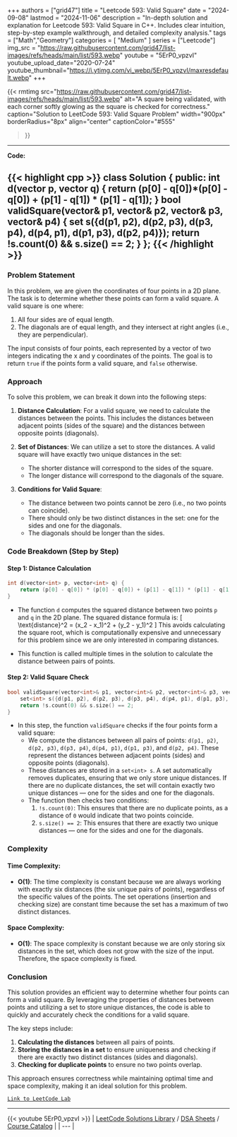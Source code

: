 
+++
authors = ["grid47"]
title = "Leetcode 593: Valid Square"
date = "2024-09-08"
lastmod = "2024-11-06"
description = "In-depth solution and explanation for Leetcode 593: Valid Square in C++. Includes clear intuition, step-by-step example walkthrough, and detailed complexity analysis."
tags = ["Math","Geometry"]
categories = [
    "Medium"
]
series = ["Leetcode"]
img_src = "https://raw.githubusercontent.com/grid47/list-images/refs/heads/main/list/593.webp"
youtube = "5ErP0_vpzvI"
youtube_upload_date="2020-07-24"
youtube_thumbnail="https://i.ytimg.com/vi_webp/5ErP0_vpzvI/maxresdefault.webp"
+++


{{< rmtimg 
    src="https://raw.githubusercontent.com/grid47/list-images/refs/heads/main/list/593.webp" 
    alt="A square being validated, with each corner softly glowing as the square is checked for correctness."
    caption="Solution to LeetCode 593: Valid Square Problem"
    width="900px"
    borderRadius="8px"
    align="center" 
    captionColor="#555"
>}}
---
**Code:**

{{< highlight cpp >}}
class Solution {
public:
    int d(vector<int> p, vector<int> q) {
        return (p[0] - q[0])*(p[0] - q[0]) + (p[1] - q[1]) * (p[1] - q[1]);
    }
    bool validSquare(vector<int>& p1, vector<int>& p2, vector<int>& p3, vector<int>& p4) {
        set<int> s({d(p1, p2), d(p2, p3), d(p3, p4), d(p4, p1), d(p1, p3), d(p2, p4)});
        return !s.count(0) && s.size() == 2;
    }
};
{{< /highlight >}}
---

### Problem Statement

In this problem, we are given the coordinates of four points in a 2D plane. The task is to determine whether these points can form a valid square. A valid square is one where:
1. All four sides are of equal length.
2. The diagonals are of equal length, and they intersect at right angles (i.e., they are perpendicular).

The input consists of four points, each represented by a vector of two integers indicating the x and y coordinates of the points. The goal is to return `true` if the points form a valid square, and `false` otherwise.

### Approach

To solve this problem, we can break it down into the following steps:

1. **Distance Calculation**: For a valid square, we need to calculate the distances between the points. This includes the distances between adjacent points (sides of the square) and the distances between opposite points (diagonals). 
   
2. **Set of Distances**: We can utilize a set to store the distances. A valid square will have exactly two unique distances in the set:
   - The shorter distance will correspond to the sides of the square.
   - The longer distance will correspond to the diagonals of the square.
   
3. **Conditions for Valid Square**:
   - The distance between two points cannot be zero (i.e., no two points can coincide).
   - There should only be two distinct distances in the set: one for the sides and one for the diagonals.
   - The diagonals should be longer than the sides.

### Code Breakdown (Step by Step)

#### Step 1: Distance Calculation
```cpp
int d(vector<int> p, vector<int> q) {
    return (p[0] - q[0]) * (p[0] - q[0]) + (p[1] - q[1]) * (p[1] - q[1]);
}
```
- The function `d` computes the squared distance between two points `p` and `q` in the 2D plane. The squared distance formula is:
  \[
  \text{distance}^2 = (x_2 - x_1)^2 + (y_2 - y_1)^2
  \]
  This avoids calculating the square root, which is computationally expensive and unnecessary for this problem since we are only interested in comparing distances.
  
- This function is called multiple times in the solution to calculate the distance between pairs of points.

#### Step 2: Valid Square Check
```cpp
bool validSquare(vector<int>& p1, vector<int>& p2, vector<int>& p3, vector<int>& p4) {
    set<int> s({d(p1, p2), d(p2, p3), d(p3, p4), d(p4, p1), d(p1, p3), d(p2, p4)});
    return !s.count(0) && s.size() == 2;
}
```
- In this step, the function `validSquare` checks if the four points form a valid square:
  - We compute the distances between all pairs of points: `d(p1, p2)`, `d(p2, p3)`, `d(p3, p4)`, `d(p4, p1)`, `d(p1, p3)`, and `d(p2, p4)`. These represent the distances between adjacent points (sides) and opposite points (diagonals).
  - These distances are stored in a `set<int> s`. A set automatically removes duplicates, ensuring that we only store unique distances. If there are no duplicate distances, the set will contain exactly two unique distances — one for the sides and one for the diagonals.
  - The function then checks two conditions:
    1. `!s.count(0)`: This ensures that there are no duplicate points, as a distance of `0` would indicate that two points coincide.
    2. `s.size() == 2`: This ensures that there are exactly two unique distances — one for the sides and one for the diagonals.

### Complexity

#### Time Complexity:
- **O(1)**: The time complexity is constant because we are always working with exactly six distances (the six unique pairs of points), regardless of the specific values of the points. The set operations (insertion and checking size) are constant time because the set has a maximum of two distinct distances.

#### Space Complexity:
- **O(1)**: The space complexity is constant because we are only storing six distances in the set, which does not grow with the size of the input. Therefore, the space complexity is fixed.

### Conclusion

This solution provides an efficient way to determine whether four points can form a valid square. By leveraging the properties of distances between points and utilizing a set to store unique distances, the code is able to quickly and accurately check the conditions for a valid square. 

The key steps include:
1. **Calculating the distances** between all pairs of points.
2. **Storing the distances in a set** to ensure uniqueness and checking if there are exactly two distinct distances (sides and diagonals).
3. **Checking for duplicate points** to ensure no two points overlap.

This approach ensures correctness while maintaining optimal time and space complexity, making it an ideal solution for this problem.

[`Link to LeetCode Lab`](https://leetcode.com/problems/valid-square/description/)

---
{{< youtube 5ErP0_vpzvI >}}
| [LeetCode Solutions Library](https://grid47.xyz/leetcode/) / [DSA Sheets](https://grid47.xyz/sheets/) / [Course Catalog](https://grid47.xyz/courses/) |
| --- |
